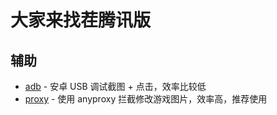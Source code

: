# 大家来找茬腾讯版

## 辅助

- [adb](adb) - 安卓 USB 调试截图 + 点击，效率比较低
- [proxy](proxy) - 使用 anyproxy 拦截修改游戏图片，效率高，推荐使用




